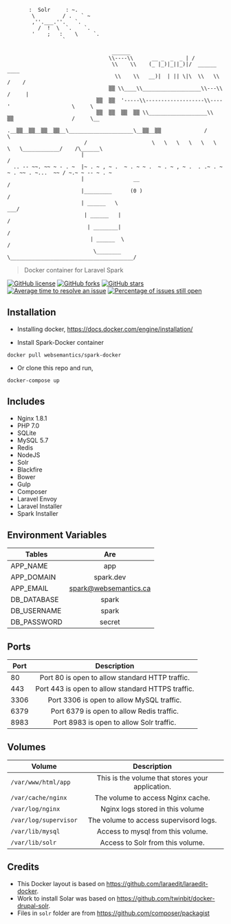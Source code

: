 ```
       :  Solr     : ~.  
        \         / .   ` ~   
        ,''.___.''.   `.    
          /  !  \  `.    `.    
        '    ;   :    \     `.
                  `       

                                  ______        
                                 \\----\\      __ _  _  _ | /               
                                  \\    \\    (_ |_)|_||_)|/  ______                          ____        
                                   \\    \\   __)|  | || \|\  \\   \\                       /    /
                                 ▒▒ \\____\\___________________\\---\\                     /     |
                             ▒▒  ▒▒  '-----\\-------------------\\----'                    \     \
                             ▒▒  ▒▒  ▒▒  ▒▒ \\___________________\\   ▒▒                   /     \__
                          .__▒▒__▒▒__▒▒__▒▒__\_____________________\__▒▒__▒▒              /          \
                         /                     \   \   \   \   \   \   \   \____________/    /\______\
                        |                                                                   /
  .. -- ~~. ~~ ~ - . ~  |~ . ~ , ~ .  ~ . ~ ~ .  ~ . ~ , ~ .  . .~ . ~ ~ . ~~ . ~...  ~~ / ~.~ ~ -- ~ . ~
                        |                __                                             /
                        |_________      (0 )                                           /
                        | ______   \                                               ___/
                         | ______   |                                             /
                          | ________|                                            /
                           | ______  \                                          /
                            \________ \________________________________________/
```
> Docker container for Laravel Spark

[![GitHub license](https://img.shields.io/badge/license-MIT-blue.svg)](https://raw.githubusercontent.com/websemantics/spark-docker/master/LICENSE) [![GitHub forks](https://img.shields.io/github/forks/websemantics/spark-docker.svg)](https://github.com/websemantics/spark-docker/network) [![GitHub stars](https://img.shields.io/github/stars/websemantics/spark-docker.svg)](https://github.com/websemantics/spark-docker/stargazers)
[![Average time to resolve an issue](http://isitmaintained.com/badge/resolution/websemantics/spark-docker.svg)](http://isitmaintained.com/project/websemantics/spark-docker "Average time to resolve an issue")
[![Percentage of issues still open](http://isitmaintained.com/badge/open/websemantics/spark-docker.svg)](http://isitmaintained.com/project/websemantics/spark-docker "Percentage of issues still open")

## Installation

- Installing docker, https://docs.docker.com/engine/installation/

- Install Spark-Docker container

```
docker pull websemantics/spark-docker
```

- Or clone this repo and run,

```
docker-compose up
```

## Includes

- Nginx 1.8.1
- PHP 7.0
- SQLite
- MySQL 5.7
- Redis
- NodeJS
- Solr
- Blackfire
- Bower
- Gulp
- Composer
- Laravel Envoy
- Laravel Installer
- Spark Installer


## Environment Variables

| Tables        | Are           |
| ------------- |:-------------:|
| APP_NAME      | app |
| APP_DOMAIN      |   spark.dev    |
| APP_EMAIL | spark@websemantics.ca      |
| DB_DATABASE      | spark |
| DB_USERNAME      | spark      |
| DB_PASSWORD | secret      |


## Ports

| Port        | Description           |
| ------------- |:-------------:|
| 80	| Port 80 is open to allow standard HTTP traffic.|
| 443	| Port 443 is open to allow standard HTTPS traffic.|
| 3306	| Port 3306 is open to allow MySQL traffic.|
| 6379	| Port 6379 is open to allow Redis traffic.|
| 8983	| Port 8983 is open to allow Solr traffic.|


## Volumes

| Volume        | Description           |
| ------------- |:-------------:|
| `/var/www/html/app`	| This is the volume that stores your application.|
| `/var/cache/nginx`	| The volume to access Nginx cache.|
| `/var/log/nginx`	| Nginx logs stored in this volume |
| `/var/log/supervisor`	| The volume to access supervisord logs.|
| `/var/lib/mysql`	| Access to mysql from this volume.|
| `/var/lib/solr`	| Access to Solr from this volume.|


## Credits

- This Docker layout is based on https://github.com/laraedit/laraedit-docker.
- Work to install Solar was based on  https://github.com/twinbit/docker-drupal-solr.
- Files in `solr` folder are from https://github.com/composer/packagist

